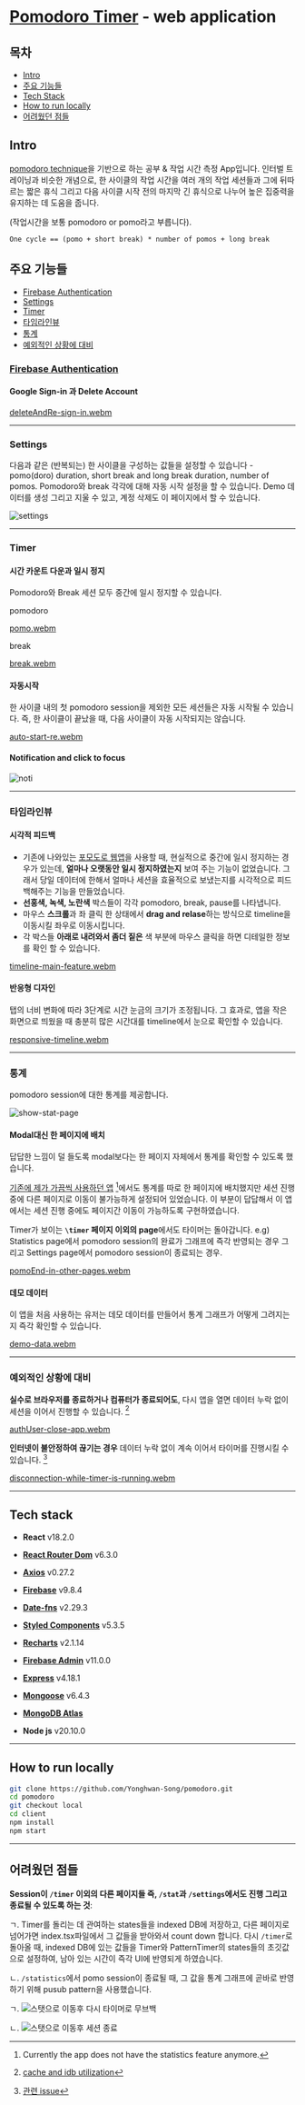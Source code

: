 # [Pomodoro Timer](https://pomodoro-yhs.vercel.app) - web application

## 목차

- [Intro](#intro)
- [주요 기능들](#주요-기능들)
- [Tech Stack](#tech-stack)
- [How to run locally](#how-to-run-locally)
- [어려웠던 점들](#어려웠던-점들)

## Intro

[pomodoro technique](https://en.wikipedia.org/wiki/Pomodoro_Technique)을 기반으로 하는 공부 & 작업 시간 측정 App입니다. 인터벌 트레이닝과 비슷한 개념으로, 한 사이클의 작업 시간을 여러 개의 작업 세션들과 그에 뒤따르는 짧은 휴식 그리고 다음 사이클 시작 전의 마지막 긴 휴식으로 나누어 높은 집중력을 유지하는 데 도움을 줍니다.

(작업시간을 보통 pomodoro or pomo라고 부릅니다).

`One cycle == (pomo + short break) * number of pomos + long break`

## 주요 기능들

- [Firebase Authentication](#firebase-authentication)
- [Settings](#settings)
- [Timer](#timer)
- [타임라인뷰](#타임라인뷰)
- [통계](#통계)
- [예외적인 상황에 대비](#예외적인-상황에-대비)

### [Firebase Authentication](https://firebase.google.com/docs/auth)

#### Google Sign-in 과 Delete Account

[deleteAndRe-sign-in.webm](https://github.com/Yonghwan-Song/pomodoro/assets/72689705/b6d4618c-f074-4a6a-af72-0809a8725166)

---

### Settings

다음과 같은 (반복되는) 한 사이클을 구성하는 값들을 설정할 수 있습니다 - pomo(doro) duration, short break and long break duration, number of pomos.
Pomodoro와 break 각각에 대해 자동 시작 설정을 할 수 있습니다.
Demo 데이터를 생성 그리고 지울 수 있고, 계정 삭제도 이 페이지에서 할 수 있습니다.

![settings](https://github.com/Yonghwan-Song/pomodoro/assets/72689705/30b5dc11-8b6a-44f8-9593-c448f200bc81)

---

### Timer

#### 시간 카운트 다운과 일시 정지

Pomodoro와 Break 세션 모두 중간에 일시 정지할 수 있습니다.

pomodoro

[pomo.webm](https://github.com/Yonghwan-Song/pomodoro/assets/72689705/b90f5f98-65bb-4b39-88bc-2776263e7f78)

break

[break.webm](https://github.com/Yonghwan-Song/pomodoro/assets/72689705/c5628fbb-c2d2-43d3-9e28-a5c4cdb61e2e)

#### 자동시작

한 사이클 내의 첫 pomodoro session을 제외한 모든 세션들은 자동 시작될 수 있습니다. 즉, 한 사이클이 끝났을 때, 다음 사이클이 자동 시작되지는 않습니다.

[auto-start-re.webm](https://github.com/Yonghwan-Song/pomodoro/assets/72689705/efd245af-0eb5-4d8c-bea4-652064b44800)

#### Notification and click to focus

![noti](https://github.com/Yonghwan-Song/pomodoro/assets/72689705/e3e670c3-cf39-4d76-a558-eb8aafba42df)

---

### 타임라인뷰

#### 시각적 피드백

- 기존에 나와있는 [포모도로 웹앱](https://pomofocus.io)을 사용할 때, 현실적으로 중간에 일시 정지하는 경우가 있는데, **얼마나 오랫동안 일시 정지하였는지** 보여 주는 기능이 없었습니다. 그래서 당일 데이터에 한해서 얼마나 세션을 효율적으로 보냈는지를 시각적으로 피드백해주는 기능을 만들었습니다.
- **선홍색, 녹색, 노란색** 박스들이 각각 pomodoro, break, pause를 나타냅니다.
- 마우스 **스크롤**과 좌 클릭 한 상태에서 **drag and relase**하는 방식으로 timeline을 이동시킬 좌우로 이동시킵니다.
- 각 박스들 **아래로 내려와서 좀더 짙은** 색 부분에 마우스 클릭을 하면 디테일한 정보를 확인 할 수 있습니다.

[timeline-main-feature.webm](https://github.com/Yonghwan-Song/pomodoro/assets/72689705/87fa3130-5baf-4e1b-b5c8-3a2a0b09321d)

#### 반응형 디자인

탭의 너비 변화에 따라 3단계로 시간 눈금의 크기가 조정됩니다. 그 효과로, 앱을 작은 화면으로 띄웠을 때 충분히 많은 시간대를 timeline에서 눈으로 확인할 수 있습니다.

[responsive-timeline.webm](https://github.com/Yonghwan-Song/pomodoro/assets/72689705/5d8482f9-8e1e-4393-a766-14ca06c9ce4c)

---

### 통계

pomodoro session에 대한 통계를 제공합니다.

![show-stat-page](https://github.com/Yonghwan-Song/pomodoro/assets/72689705/eb8e1818-d9f3-4ceb-8a47-839473674a94)

#### Modal대신 한 페이지에 배치

답답한 느낌이 덜 들도록 modal보다는 한 페이지 자체에서 통계를 확인할 수 있도록 했습니다.

[기존에 제가 가끔씩 사용하던 앱](https://pomodor.app/) [^1]에서도 통계를 따로 한 페이지에 배치했지만 세션 진행 중에 다른 페이지로 이동이 불가능하게 설정되어 있었습니다. 이 부분이 답답해서 이 앱에서는 세션 진행 중에도 페이지간 이동이 가능하도록 구현하였습니다.

Timer가 보이는 **`\timer` 페이지 이외의 page**에서도 타이머는 돌아갑니다.
e.g) Statistics page에서 pomodoro session의 완료가 그래프에 즉각 반영되는 경우 그리고 Settings page에서 pomodoro session이 종료되는 경우.

[pomoEnd-in-other-pages.webm](https://github.com/Yonghwan-Song/pomodoro/assets/72689705/21c1765e-e469-4c8c-ac84-fcd89d902ba1)

#### 데모 데이터

이 앱을 처음 사용하는 유저는 데모 데이터를 만들어서 통계 그래프가 어떻게 그려지는지 즉각 확인할 수 있습니다.

[demo-data.webm](https://github.com/Yonghwan-Song/pomodoro/assets/72689705/83c3f296-7a43-4cee-9d65-97e2d7612b70)

---

### 예외적인 상황에 대비

**실수로 브라우저를 종료하거나 컴퓨터가 종료되어도**, 다시 앱을 열면 데이터 누락 없이 세션을 이어서 진행할 수 있습니다. [^2]

[authUser-close-app.webm](https://github.com/Yonghwan-Song/pomodoro/assets/72689705/82860477-2ba0-4a40-8f1e-b9ec272ef0e6)

**인터넷이 불안정하여 끊기는 경우** 데이터 누락 없이 계속 이어서 타이머를 진행시킬 수 있습니다. [^3]

[disconnection-while-timer-is-running.webm](https://github.com/Yonghwan-Song/pomodoro/assets/72689705/c53516ab-1a16-4a25-9922-e4ea758bec4d)

---

## Tech stack

- **React** v18.2.0
- **[React Router Dom](https://www.npmjs.com/package/react-router-dom?activeTab=readme)** v6.3.0
- **[Axios](https://www.npmjs.com/package/axios)** v0.27.2
- **[Firebase](https://www.npmjs.com/package/firebase)** v9.8.4
- **[Date-fns](https://www.npmjs.com/package/date-fns)** v2.29.3
- **[Styled Components](https://www.npmjs.com/package/styled-components)** v5.3.5
- **[Recharts](https://www.npmjs.com/package/recharts)** v2.1.14

- **[Firebase Admin](https://www.npmjs.com/package/firebase-admin)** v11.0.0
- **[Express](https://www.npmjs.com/package/express)** v4.18.1
- **[Mongoose](https://www.npmjs.com/package/mongoose)** v6.4.3
- **[MongoDB Atlas](https://www.mongodb.com/atlas/database)**
- **Node js** v20.10.0

---

## How to run locally

```bash
git clone https://github.com/Yonghwan-Song/pomodoro.git
cd pomodoro
git checkout local
cd client
npm install
npm start
```

---



## 어려웠던 점들

**Session이 `/timer` 이외의 다른 페이지들 즉, `/stat`과 `/settings`에서도 진행 그리고 종료될 수 있도록 하는 것**:

ㄱ. Timer를 돌리는 데 관여하는 states들을 indexed DB에 저장하고, 다른 페이지로 넘어가면 index.tsx파일에서 그 값들을 받아와서 count down 합니다.
다시 `/timer`로 돌아올 때, indexed DB에 있는 값들을 Timer와 PatternTimer의 states들의 초깃값으로 설정하여, 남아 있는 시간이 즉각 UI에 반영되게 하였습니다.

ㄴ. `/statistics`에서 pomo session이 종료될 때, 그 값을 통계 그래프에 곧바로 반영하기 위해 pusub pattern을 사용했습니다.


ㄱ.
![스탯으로 이동후 다시 타이머로 무브백](https://github.com/Yonghwan-Song/pomodoro/assets/72689705/653e4a23-2daa-4acc-a2ba-fd66a0408dd6)

ㄴ.
![스탯으로 이동후 세션 종료](https://github.com/Yonghwan-Song/pomodoro/assets/72689705/c146532e-f4c5-45c5-a16f-c74333aeb3f3)



[^1]: Currently the app does not have the statistics feature anymore.
[^2]: [cache and idb utilization](https://github.com/Yonghwan-Song/pomodoro/wiki/Design#cache-storage%EC%99%80-indexeddb%EB%A5%BC-%EC%95%B1%EC%97%90%EC%84%9C-%EC%96%B4%EB%96%BB%EA%B2%8C-%ED%99%9C%EC%9A%A9%ED%95%98%EA%B3%A0-%EC%9E%88%EB%8A%94%EC%A7%80%EC%97%90-%EB%8C%80%ED%95%B4)
[^3]: [관련 issue](https://github.com/Yonghwan-Song/pomodoro/issues/37)



